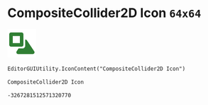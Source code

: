 # CompositeCollider2D Icon `64x64`
<img src="/img/CompositeCollider2D%20Icon.png" width=64 height=64>

``` CSharp
EditorGUIUtility.IconContent("CompositeCollider2D Icon")
```
```
CompositeCollider2D Icon
```
```
-3267281512571320770
```
